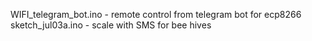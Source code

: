 WIFI_telegram_bot.ino - remote control from telegram bot for ecp8266
sketch_jul03a.ino - scale with SMS for bee hives
